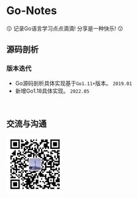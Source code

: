 # Go-Notes

:kissing: 记录Go语言学习点点滴滴! 分享是一种快乐! :kissing:

## 源码剖析

### 版本迭代

* Go源码剖析具体实现基于`Go1.11+`版本。 `2019.01`
* 新增Go1.18具体实现。 `2022.05`

&nbsp;

## 交流与沟通

<img width="150" height="150" src="./wechat.jpeg">
